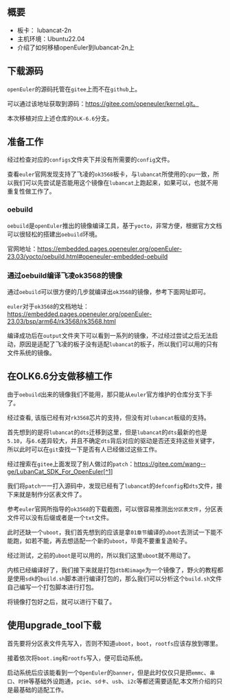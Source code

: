 ## 概要
- 板卡： lubancat-2n
- 主机环境：Ubuntu22.04
- 介绍了如何移植openEuler到lubancat-2n上

## 下载源码

`openEuler`的源码托管在`gitee`上而不在`github`上。

可以通过该地址获取到源码：https://gitee.com/openeuler/kernel.git。

本次移植对应上述仓库的`OLK-6.6`分支。

## 准备工作

经过检查对应的`configs`文件夹下并没有所需要的`config`文件。

查看`euler`官网发现支持了飞凌的`ok3568`板卡，与`lubancat`所使用的`cpu`一致，所以我们可以先尝试是否能用这个镜像在`lubancat`上跑起来，如果可以，也就不用重复性做工作了。

### oebuild

`oebuild`是`openEuler`推出的镜像编译工具，基于`yocto`，非常方便，根据官方文档可以很轻松的搭建出`oebuild`环境。

官网地址：https://embedded.pages.openeuler.org/openEuler-23.03/yocto/oebuild.html#openeuler-embedded-oebuild

### 通过oebuild编译飞凌ok3568的镜像

通过`oebuild`可以很方便的几步就编译出`ok3568`的镜像，参考下面网址即可。

`euler`对于`ok3568`的文档地址：https://embedded.pages.openeuler.org/openEuler-23.03/bsp/arm64/rk3568/rk3568.html

编译成功后在`output`文件夹下可以看到一系列的镜像，不过经过尝试之后无法启动，原因是适配了飞凌的板子没有适配`lubancat`的板子，所以我们可以用的只有文件系统的镜像。

## 在OLK6.6分支做移植工作

由于`oebuild`出来的镜像我们不能用，那只能从`euler`官方维护的仓库分支下手了。

经过查看, 该版已经有对`rk3568`芯片的支持，但没有对`lubancat`板级的支持。

首先想到的是将`lubancat`的`dts`迁移到这里，但是`lubancat`的`dts`最新的也是`5.10`，与`6.6`差异较大，并且不确定`dts`背后对应的驱动是否还支持这些关键字，所以此时可以在`git`查找一下是否有人已经做过这些工作。

经过搜索在`gitee`上面发现了别人做过的`patch`：https://gitee.com/wang--ge/LubanCat_SDK_For_OpenEuler[^1]
[^1]: patch：基于已经发布的linux版本，别人做了修改以后可以生成patch补丁包，此时直接使用git am命令可以将补丁包应用到代码中，实现修改代码的目的。补丁包小巧方便快捷。

我们将`patch`一一打入源码中，发现已经有了`lubancat`的`defconfig`和`dts`文件，接下来就是制作分区表文件了。

参考`euler`官网所指导的`ok3568`的下载截图，可以很容易推测出`分区表文件`，分区表文件可以没有后缀或者是一个`txt`文件。

此时还缺一个`uboot`，我们首先想到的应该是拿`01章节`编译的`uboot`去测试一下能不能跑，如若不能，再去想适配一个新的`uboot`，毕竟不要重复造轮子。

经过测试，之前的`uboot`是可以用的，所以我们这里`uboot`就不用动了。

内核已经编译好了，我们接下来就是打包`dtb和image`为一个镜像了，野火的教程都是使用`sdk`的`build.sh`脚本进行编译打包的，那么我们可以分析这个`build.sh`文件自己编写一个打包脚本进行打包。

将镜像打包好之后，就可以进行下载了。

## 使用upgrade_tool下载

首先要将分区表文件先写入，否则不知道`uboot`，`boot`，`rootfs`应该存放到哪里。

接着依次将`boot.img`和`rootfs`写入，便可启动系统。

启动系统后应该能看到一个`OpenEuler`的`banner`，但是此时仅仅只是把`emmc`、`串口`、`时钟`等基础外设跑通，`pcie`、`sd卡`、`usb`、`i2c`等都还需要适配,本文所介绍的只是最基础的适配工作。
